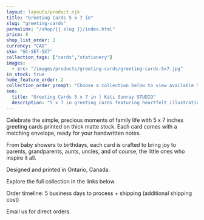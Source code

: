 ```yaml
---
layout: layouts/product.njk
title: "Greeting Cards 5 x 7 in"
slug: "greeting-cards"
permalink: "/shop/{{ slug }}/index.html"
price: 8
shop_list_order: 2
currency: "CAD"
sku: "GC-SET-5X7"
collection_tags: ["cards","stationery"]
images:
  - src: "/images/products/greeting-cards/greeting-cards-5x7.jpg"
in_stock: true
home_feature_order: 2
collection_order_prompt: "Choose a collection below to view available SKUs and email us with the card code and quantity."
seo:
  title: "Greeting Cards 5 x 7 in | Kati Sunray STUDIO"
  description: "5 x 7 in greeting cards featuring heartfelt illustrations."
---
```


Celebrate the simple, precious moments of family life with 5 x 7 inches greeting
cards printed on thick matte stock. Each card comes with a matching envelope, ready for your handwritten notes.

From baby showers to birthdays, each card is crafted to bring joy to parents,
grandparents, aunts, uncles, and of course, the little ones who inspire it all.

Designed and printed in Ontario, Canada.

Explore the full collection in the links below.

Order timeline: 5 business days to process + shipping (additional shipping cost)

Email us for direct orders.

